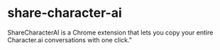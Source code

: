 # share-character-ai

ShareCharacterAI is a Chrome extension that lets you copy your entire Character.ai conversations with one click."
